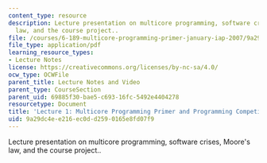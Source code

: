 ```yaml
---
content_type: resource
description: Lecture presentation on multicore programming, software crises, Moore's
  law, and the course project..
file: /courses/6-189-multicore-programming-primer-january-iap-2007/9a29dc4ee216ec0dd2590165e8fd07f9_lec1intro.pdf
file_type: application/pdf
learning_resource_types:
- Lecture Notes
license: https://creativecommons.org/licenses/by-nc-sa/4.0/
ocw_type: OCWFile
parent_title: Lecture Notes and Video
parent_type: CourseSection
parent_uid: 69885f30-bae5-c693-16fc-5492e4404278
resourcetype: Document
title: 'Lecture 1: Multicore Programming Primer and Programming Competition'
uid: 9a29dc4e-e216-ec0d-d259-0165e8fd07f9
---
```

Lecture presentation on multicore programming, software crises, Moore's law, and the course project..